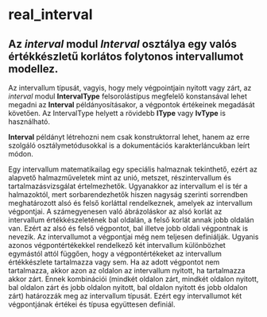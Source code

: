 # real_interval
## Az *interval* modul *Interval* osztálya egy valós értékkészletű korlátos folytonos intervallumot modellez.

Az intervallum típusát, vagyis, hogy mely végpointjain nyitott vagy zárt, az *interval* modul **IntervalType** felsorolástípus megfelelő konstansával lehet megadni az __Interval__ példányosításakor, a végpontok értékeinek megadását követően. Az IntervalType helyett a rövidebb **IType** vagy **IvType** is használható.

**Interval** példányt létrehozni nem csak konstruktorral lehet, hanem az erre szolgáló osztálymetódusokkal is a dokumentációs karakterláncukban leírt módon. 

Egy intervallum matematikailag egy speciális halmaznak tekinthető, ezért az alapvető halmazműveletek mint az unió, metszet, részintervallum és tartalmazásvizsgálat értelmezhetők. Ugyanakkor az intervallum el is tér a halmazoktól, mert sorbarendezhetők hiszen nagyság szerinti sorrendben meghatározott alsó és felső korláttal rendelkeznek, amelyek az intervallum végpontjai. A számegyenesen való ábrázoláskor az alsó korlát az intervallum értékkészeletének bal oldalán, a felső korlát annak jobb oldalán van. Ezért az alsó és felső végpontot, bal illetve jobb oldali végpontnak is nevezik.
Az intervallumot a végpontjai még nem teljesen definiálják. Ugyanis azonos végpontértékekkel rendelkező két intervallum különbözhet egymástól attól függően, hogy a végpontértékeket az intervallum értékkészlete tartalmazza vagy sem. Ha az adott végpontot nem tartalmazza, akkor azon az oldalon az intervallum nyitott, ha tartalmazza akkor zárt. Ennek kombinációi (mindkét oldalon zárt, mindkét oldalon nyitott, bal oldalon zárt és jobb oldalon nyitott, bal oldalon nyitott és jobb oldalon zárt) határozzák meg az intervallum típusát. Ezért egy intervallumot két végpontjának értékei és típusa együttesen definiál.  
